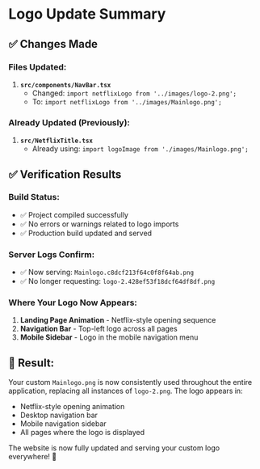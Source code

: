 # Logo Update Summary

## ✅ Changes Made

### Files Updated:
1. **`src/components/NavBar.tsx`**
   - Changed: `import netflixLogo from '../images/logo-2.png';`
   - To: `import netflixLogo from '../images/Mainlogo.png';`

### Already Updated (Previously):
1. **`src/NetflixTitle.tsx`**
   - Already using: `import logoImage from './images/Mainlogo.png';`

## ✅ Verification Results

### Build Status:
- ✅ Project compiled successfully
- ✅ No errors or warnings related to logo imports
- ✅ Production build updated and served

### Server Logs Confirm:
- ✅ Now serving: `Mainlogo.c8dcf213f64c0f8f64ab.png`
- ✅ No longer requesting: `logo-2.428ef53f18dcf64df8df.png`

### Where Your Logo Now Appears:
1. **Landing Page Animation** - Netflix-style opening sequence
2. **Navigation Bar** - Top-left logo across all pages
3. **Mobile Sidebar** - Logo in the mobile navigation menu

## 🎯 Result:
Your custom `Mainlogo.png` is now consistently used throughout the entire application, replacing all instances of `logo-2.png`. The logo appears in:

- Netflix-style opening animation
- Desktop navigation bar
- Mobile navigation sidebar
- All pages where the logo is displayed

The website is now fully updated and serving your custom logo everywhere! 🎉